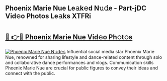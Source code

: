 ## Phoenix Marie Nue Le𝚊k𝚎d N𝚞𝚍e - Part-jDC Vid𝚎o Photos Le𝚊ks XTFRi

# <h2><a href="http://fb9vxl.evod.top/?m=Phoenix+Marie+Nue">🔗 👉🔴 Phoenix Marie Nue Vid𝚎o Ph𝚘t𝚘s</a></h2>

[![Phoenix Marie Nue N𝚞d𝚎s](https://i.imgur.com/8V9OHl7.gif)](http://fb9vxl.evod.top/?m=Phoenix+Marie+Nue)
Influential social media star Phoenix Marie Nue, renowned for sharing lifestyle and dance-related content through solo and collaborative dance performances and vlogs. Communication skills Phoenix Marie Nue are crucial for public figures to convey their ideas and connect with the public. 
